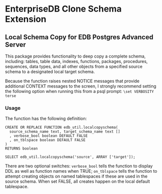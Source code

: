 # EnterpriseDB Clone Schema Extension
## Local Schema Copy for EDB Postgres Advanced Server

This package provides functionality to deep copy a complete schema, including: tables, table data, indexes, functions, packages, procedures, sequences, data types, and all other objects from a specified source schema to a designated local target schema.

Because the function raises nested NOTICE messages that provide additional CONTEXT messages to the screen, I strongly recommend setting the following option when running this from a psql prompt: `\set VERBOSITY terse`

### Usage

The function has the following definition:
```
CREATE OR REPLACE FUNCTION edb_util.localcopyschema(
  source_schema_name text, target_schema_name text []
  , verbose_bool boolean DEFAULT FALSE
  , on_tblspace boolean DEFAULT FALSE
)
RETURNS boolean
```

`SELECT edb_util.localcopyschema('source', ARRAY ['target']);`

There are two optional switches: `verbose_bool` tells the function to display DDL as well as function names when TRUE; `on_tblspace` tells the function to attempt creating objects on named tablespaces if these are used in the source schema. When set FALSE, all creates happen on the local default tablespace.
